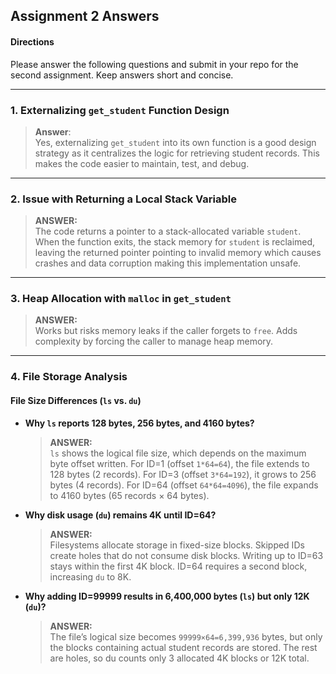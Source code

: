 ## Assignment 2 Answers

#### Directions  
Please answer the following questions and submit in your repo for the second assignment. Keep answers short and concise.

---

### 1. **Externalizing `get_student` Function Design**  
> **Answer**:  
Yes, externalizing `get_student` into its own function is a good design strategy as it centralizes the logic for retrieving student records. This makes the code easier to maintain, test, and debug.

---

### 2. **Issue with Returning a Local Stack Variable**  
> **ANSWER:**  
The code returns a pointer to a stack-allocated variable `student`. When the function exits, the stack memory for `student` is reclaimed, leaving the returned pointer pointing to invalid memory which causes crashes and data corruption making this implementation unsafe.

---

### 3. **Heap Allocation with `malloc` in `get_student`**  
> **ANSWER:**  
Works but risks memory leaks if the caller forgets to `free`. Adds complexity by forcing the caller to manage heap memory.  

---

### 4. **File Storage Analysis**  

#### **File Size Differences (`ls` vs. `du`)**  
- **Why `ls` reports 128 bytes, 256 bytes, and 4160 bytes?**  
  > **ANSWER:**  
  `ls` shows the logical file size, which depends on the maximum byte offset written. For ID=1 (offset `1*64=64`), the file extends to 128 bytes (2 records). For ID=3 (offset `3*64=192`), it grows to 256 bytes (4 records). For ID=64 (offset `64*64=4096`), the file expands to 4160 bytes (65 records × 64 bytes).

- **Why disk usage (`du`) remains 4K until ID=64?**  
  > **ANSWER:**  
  Filesystems allocate storage in fixed-size blocks. Skipped IDs create holes that do not consume disk blocks. Writing up to ID=63 stays within the first 4K block. ID=64 requires a second block, increasing `du` to 8K.

- **Why adding ID=99999 results in 6,400,000 bytes (`ls`) but only 12K (`du`)?**  
  > **ANSWER:**  
  The file’s logical size becomes `99999×64=6,399,936` bytes, but only the blocks containing actual student records are stored. The rest are holes, so du counts only 3 allocated 4K blocks or 12K total.

